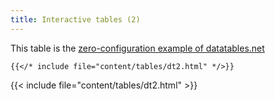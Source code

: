 ```yaml
---
title: Interactive tables (2)
---
```


This table is the [zero-configuration example of datatables.net](https://datatables.net/examples/basic_init/zero_configuration.html)

```
{{</* include file="content/tables/dt2.html" */>}}
```

{{< include file="content/tables/dt2.html" >}}

